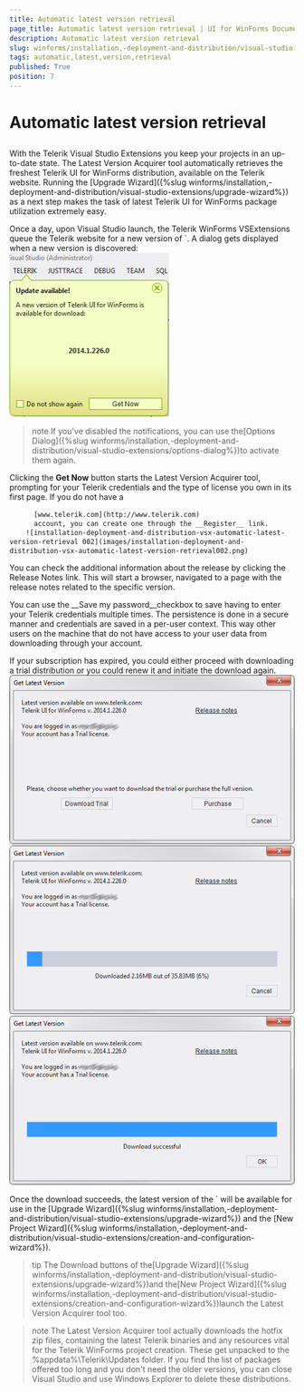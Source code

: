 ```yaml
---
title: Automatic latest version retrieval
page_title: Automatic latest version retrieval | UI for WinForms Documentation
description: Automatic latest version retrieval
slug: winforms/installation,-deployment-and-distribution/visual-studio-extensions/automatic-latest-version-retrieval
tags: automatic,latest,version,retrieval
published: True
position: 7
---
```


# Automatic latest version retrieval



## 

With the Telerik Visual Studio Extensions you keep your projects in an up-to-date state.
          The Latest Version Acquirer tool automatically retrieves the freshest Telerik UI for WinForms
          distribution, available on the Telerik website. Running the
          [Upgrade Wizard]({%slug winforms/installation,-deployment-and-distribution/visual-studio-extensions/upgrade-wizard%})
          as a next step makes the task of latest Telerik UI for WinForms package utilization extremely easy.
        

Once a day, upon Visual Studio launch, the Telerik WinForms VSExtensions queue the
          Telerik website for a new version of `. A dialog gets displayed
          when a new version is discovered:
        ![installation-deployment-and-distribution-vsx-automatic-latest-version-retrieval 001](images/installation-deployment-and-distribution-vsx-automatic-latest-version-retrieval001.png)

>note If you've disabled the notifications, you can use the[Options Dialog]({%slug winforms/installation,-deployment-and-distribution/visual-studio-extensions/options-dialog%})to activate them again.
>


Clicking the __Get Now__ button starts the Latest Version Acquirer tool,
          prompting for your Telerik credentials and the type of license you own in its first page.
          If you do not have a

          [www.telerik.com](http://www.telerik.com)
          account, you can create one through the __Register__ link.
        ![installation-deployment-and-distribution-vsx-automatic-latest-version-retrieval 002](images/installation-deployment-and-distribution-vsx-automatic-latest-version-retrieval002.png)

You can check the additional information about the release by clicking the Release Notes link.
          This will start a browser, navigated to a page with the release notes related to the specific version.
        

You can use the __Save my password__checkbox to save having to enter
          your Telerik credentials multiple times. The persistence is done in a secure manner and
          credentials are saved in a per-user context. This way other users on the machine that do
          not have access to your user data from downloading through your account.
        

If your subscription has expired, you could either proceed with downloading a trial distribution
          or you could renew it and initiate the download again.
        ![installation-deployment-and-distribution-vsx-automatic-latest-version-retrieval 003](images/installation-deployment-and-distribution-vsx-automatic-latest-version-retrieval003.png)![installation-deployment-and-distribution-vsx-automatic-latest-version-retrieval 004](images/installation-deployment-and-distribution-vsx-automatic-latest-version-retrieval004.png)![installation-deployment-and-distribution-vsx-automatic-latest-version-retrieval 005](images/installation-deployment-and-distribution-vsx-automatic-latest-version-retrieval005.png)

Once the download succeeds, the latest version of the ` will be available for use in the
          [Upgrade Wizard]({%slug winforms/installation,-deployment-and-distribution/visual-studio-extensions/upgrade-wizard%})
          and the
          [New Project Wizard]({%slug winforms/installation,-deployment-and-distribution/visual-studio-extensions/creation-and-configuration-wizard%}).
        

>tip The Download buttons of the[Upgrade Wizard]({%slug winforms/installation,-deployment-and-distribution/visual-studio-extensions/upgrade-wizard%})and the[New Project Wizard]({%slug winforms/installation,-deployment-and-distribution/visual-studio-extensions/creation-and-configuration-wizard%})launch the Latest Version Acquirer tool too.
>


>note The Latest Version Acquirer tool actually downloads the hotfix zip files,
            containing the latest Telerik binaries and any resources vital for the
            Telerik WinForms project creation. These get unpacked to
            the %appdata%\Telerik\Updates folder.
>If you find the list of packages offered too long and you don't need the older versions,
            you can close Visual Studio and use Windows Explorer to delete these distributions.
>


